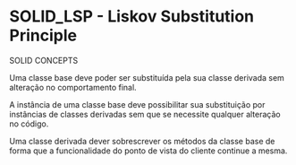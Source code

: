 # SOLID_LSP  - Liskov Substitution Principle
SOLID CONCEPTS

Uma classe base deve poder ser substituída pela sua classe derivada sem alteração no comportamento final.

A instância de uma classe base deve possibilitar sua substituição por instâncias de classes derivadas sem que se necessite qualquer alteração no código.

Uma classe derivada dever sobrescrever os métodos da classe base de forma que a funcionalidade do ponto de vista do cliente continue a mesma.
